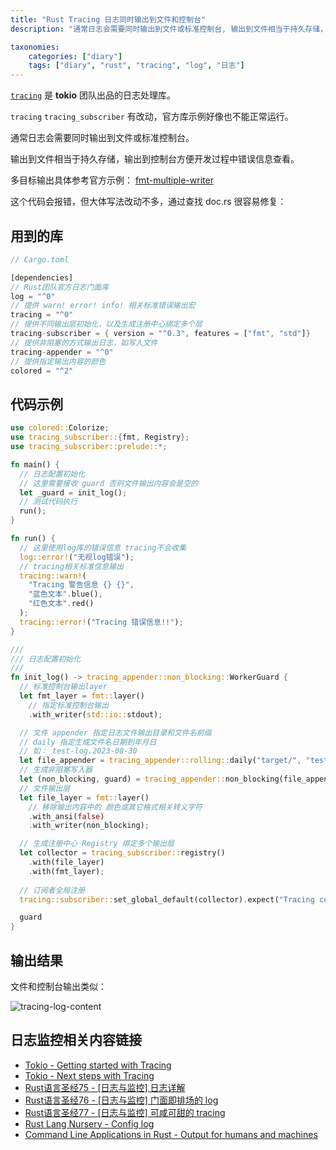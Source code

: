 ```yaml
---
title: "Rust Tracing 日志同时输出到文件和控制台"
description: "通常日志会需要同时输出到文件或标准控制台, 输出到文件相当于持久存储，输出到控制台方便开发过程中错误信息查看。官方库示例好像不能正常运行"

taxonomies:
    categories: ["diary"]
    tags: ["diary", "rust", "tracing", "log", "日志"]
---
```


[`tracing`](https://github.com/tokio-rs/tracing) 是 **tokio** 团队出品的日志处理库。

`tracing` `tracing_subscriber` 有改动，官方库示例好像也不能正常运行。

通常日志会需要同时输出到文件或标准控制台。

输出到文件相当于持久存储，输出到控制台方便开发过程中错误信息查看。

多目标输出具体参考官方示例： [fmt-multiple-writer](https://github.com/tokio-rs/tracing/blob/master/examples/examples/fmt-multiple-writers.rs)

这个代码会报错，但大体写法改动不多，通过查找 doc.rs 很容易修复：

## 用到的库

```rust
// Cargo.toml

[dependencies]
// Rust团队官方日志门面库
log = "^0"
// 提供 warn! error! info! 相关标准错误输出宏
tracing = "^0"
// 提供不同输出层初始化，以及生成注册中心绑定多个层
tracing-subscriber = { version = "^0.3", features = ["fmt", "std"]}
// 提供非阻塞的方式输出日志，如写入文件
tracing-appender = "^0"
// 提供指定输出内容的颜色
colored = "^2"
```

## 代码示例

```rust
use colored::Colorize;
use tracing_subscriber::{fmt, Registry};
use tracing_subscriber::prelude::*;

fn main() {
  // 日志配置初始化
  // 这里需要接收 guard 否则文件输出内容会是空的
  let _guard = init_log();
  // 测试代码执行
  run();
}

fn run() {
  // 这里使用log库的错误信息 tracing不会收集
  log::error!("无视log错误");
  // tracing相关标准信息输出
  tracing::warn!(
    "Tracing 警告信息 {} {}",
    "蓝色文本".blue(),
    "红色文本".red()
  );
  tracing::error!("Tracing 错误信息!!");
}

///
/// 日志配置初始化
///
fn init_log() -> tracing_appender::non_blocking::WorkerGuard {
  // 标准控制台输出layer
  let fmt_layer = fmt::layer()
    // 指定标准控制台输出
    .with_writer(std::io::stdout);

  // 文件 appender 指定日志文件输出目录和文件名前缀 
  // daily 指定生成文件名日期到年月日
  // 如： test-log.2023-08-30
  let file_appender = tracing_appender::rolling::daily("target/", "test-log"); 
  // 生成非阻塞写入器
  let (non_blocking, guard) = tracing_appender::non_blocking(file_appender);
  // 文件输出层
  let file_layer = fmt::layer()
    // 移除输出内容中的 颜色或其它格式相关转义字符
    .with_ansi(false)
    .with_writer(non_blocking);

  // 生成注册中心 Registry 绑定多个输出层
  let collector = tracing_subscriber::registry()
    .with(file_layer)
    .with(fmt_layer);
  
  // 订阅者全局注册
  tracing::subscriber::set_global_default(collector).expect("Tracing collect error");

  guard
}

```

## 输出结果

文件和控制台输出类似：

![tracing-log-content](https://cdn.oicnp.com/images/2023/tracing-log.png)

## 日志监控相关内容链接

* [Tokio - Getting started with Tracing](https://tokio.rs/tokio/topics/tracing)
* [Tokio - Next steps with Tracing](https://tokio.rs/tokio/topics/tracing-next-steps)
* [Rust语言圣经75 - [日志与监控] 日志详解](https://zhuanlan.zhihu.com/p/496025829)
* [Rust语言圣经76 - [日志与监控] 门面即排场的 log](https://zhuanlan.zhihu.com/p/496027284)
* [Rust语言圣经77 - [日志与监控] 可咸可甜的 tracing](https://zhuanlan.zhihu.com/p/496028010)
* [Rust Lang Nursery - Config log](https://rust-lang-nursery.github.io/rust-cookbook/development_tools/debugging/config_log.html)
* [Command Line Applications in Rust - Output for humans and machines](https://rust-cli.github.io/book/tutorial/output.html)

